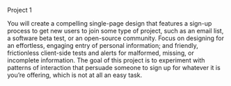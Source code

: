 Project 1

You will create a compelling single-page design that features a sign-up process 
to get new users to join some type of project, such as an email list, a software beta test, 
or an open-source community. Focus on designing for an effortless, 
engaging entry of personal information; and friendly, frictionless 
client-side tests and alerts for malformed, missing, or incomplete information. 
The goal of this project is to experiment with patterns of interaction that
persuade someone to sign up for whatever it is you’re offering, which is not at all an easy task.
